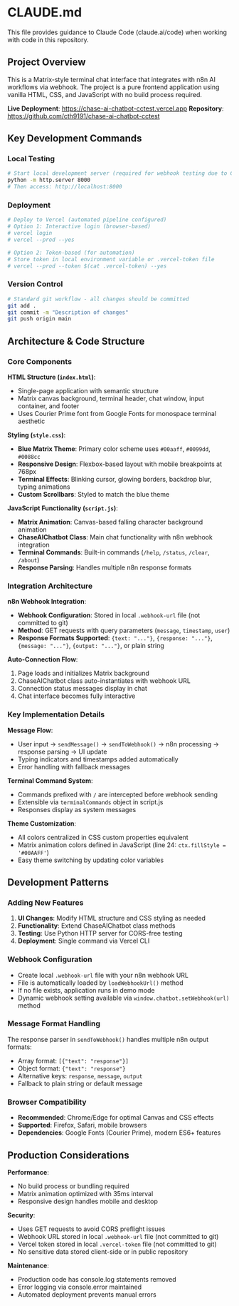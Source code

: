 # CLAUDE.md

This file provides guidance to Claude Code (claude.ai/code) when working with code in this repository.

## Project Overview

This is a Matrix-style terminal chat interface that integrates with n8n AI workflows via webhook. The project is a pure frontend application using vanilla HTML, CSS, and JavaScript with no build process required.

**Live Deployment**: https://chase-ai-chatbot-cctest.vercel.app
**Repository**: https://github.com/cth9191/chase-ai-chatbot-cctest

## Key Development Commands

### Local Testing
```bash
# Start local development server (required for webhook testing due to CORS)
python -m http.server 8000
# Then access: http://localhost:8000
```

### Deployment
```bash
# Deploy to Vercel (automated pipeline configured)
# Option 1: Interactive login (browser-based)
# vercel login
# vercel --prod --yes

# Option 2: Token-based (for automation) 
# Store token in local environment variable or .vercel-token file
# vercel --prod --token $(cat .vercel-token) --yes
```

### Version Control
```bash
# Standard git workflow - all changes should be committed
git add .
git commit -m "Description of changes"
git push origin main
```

## Architecture & Code Structure

### Core Components

**HTML Structure (`index.html`)**:
- Single-page application with semantic structure
- Matrix canvas background, terminal header, chat window, input container, and footer
- Uses Courier Prime font from Google Fonts for monospace terminal aesthetic

**Styling (`style.css`)**:
- **Blue Matrix Theme**: Primary color scheme uses `#00aaff`, `#0099dd`, `#0088cc`
- **Responsive Design**: Flexbox-based layout with mobile breakpoints at 768px
- **Terminal Effects**: Blinking cursor, glowing borders, backdrop blur, typing animations
- **Custom Scrollbars**: Styled to match the blue theme

**JavaScript Functionality (`script.js`)**:
- **Matrix Animation**: Canvas-based falling character background animation
- **ChaseAIChatbot Class**: Main chat functionality with n8n webhook integration
- **Terminal Commands**: Built-in commands (`/help`, `/status`, `/clear`, `/about`)
- **Response Parsing**: Handles multiple n8n response formats

### Integration Architecture

**n8n Webhook Integration**:
- **Webhook Configuration**: Stored in local `.webhook-url` file (not committed to git)
- **Method**: GET requests with query parameters (`message`, `timestamp`, `user`)
- **Response Formats Supported**: `{text: "..."}`, `{response: "..."}`, `{message: "..."}`, `{output: "..."}`, or plain string

**Auto-Connection Flow**:
1. Page loads and initializes Matrix background
2. ChaseAIChatbot class auto-instantiates with webhook URL
3. Connection status messages display in chat
4. Chat interface becomes fully interactive

### Key Implementation Details

**Message Flow**:
- User input → `sendMessage()` → `sendToWebhook()` → n8n processing → response parsing → UI update
- Typing indicators and timestamps added automatically
- Error handling with fallback messages

**Terminal Command System**:
- Commands prefixed with `/` are intercepted before webhook sending
- Extensible via `terminalCommands` object in script.js
- Responses display as system messages

**Theme Customization**:
- All colors centralized in CSS custom properties equivalent
- Matrix animation colors defined in JavaScript (line 24: `ctx.fillStyle = '#00AAFF'`)
- Easy theme switching by updating color variables

## Development Patterns

### Adding New Features
1. **UI Changes**: Modify HTML structure and CSS styling as needed
2. **Functionality**: Extend ChaseAIChatbot class methods
3. **Testing**: Use Python HTTP server for CORS-free testing
4. **Deployment**: Single command via Vercel CLI

### Webhook Configuration
- Create local `.webhook-url` file with your n8n webhook URL
- File is automatically loaded by `loadWebhookUrl()` method
- If no file exists, application runs in demo mode
- Dynamic webhook setting available via `window.chatbot.setWebhook(url)` method

### Message Format Handling
The response parser in `sendToWebhook()` handles multiple n8n output formats:
- Array format: `[{"text": "response"}]`
- Object format: `{"text": "response"}`
- Alternative keys: `response`, `message`, `output`
- Fallback to plain string or default message

### Browser Compatibility
- **Recommended**: Chrome/Edge for optimal Canvas and CSS effects
- **Supported**: Firefox, Safari, mobile browsers
- **Dependencies**: Google Fonts (Courier Prime), modern ES6+ features

## Production Considerations

**Performance**:
- No build process or bundling required
- Matrix animation optimized with 35ms interval
- Responsive design handles mobile and desktop

**Security**:
- Uses GET requests to avoid CORS preflight issues
- Webhook URL stored in local `.webhook-url` file (not committed to git)
- Vercel token stored in local `.vercel-token` file (not committed to git)
- No sensitive data stored client-side or in public repository

**Maintenance**:
- Production code has console.log statements removed
- Error logging via console.error maintained
- Automated deployment prevents manual errors